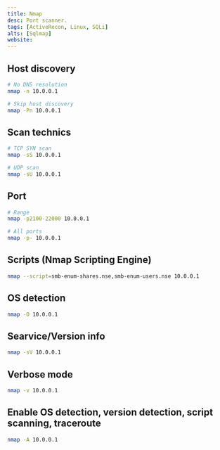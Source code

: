 ```yaml
---
title: Nmap
desc: Port scanner.
tags: [ActiveRecon, Linux, SQLi]
alts: [Sqlmap]
website:
---
```


## Host discovery

```sh
# No DNS resolution
nmap -n 10.0.0.1

# Skip host discovery
nmap -Pn 10.0.0.1
```

## Scan technics

```sh
# TCP SYN scan
nmap -sS 10.0.0.1

# UDP scan
nmap -sU 10.0.0.1
```

## Port

```sh
# Range
nmap -p2100-22000 10.0.0.1

# All ports
nmap -p- 10.0.0.1
```

## Scripts (Nmap Scripting Engine)

```sh
nmap --script=smb-enum-shares.nse,smb-enum-users.nse 10.0.0.1
```

## OS detection

```sh
nmap -O 10.0.0.1
```

## Searvice/Version info

```sh
nmap -sV 10.0.0.1
```

## Verbose mode

```sh
nmap -v 10.0.0.1
```

## Enable OS detection, version detection, script scanning, traceroute

```sh
nmap -A 10.0.0.1
```